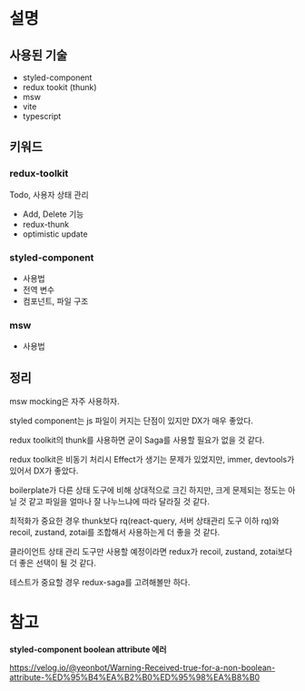# 설명

## 사용된 기술

- styled-component
- redux tookit (thunk)
- msw
- vite
- typescript

## 키워드

### redux-toolkit

Todo, 사용자 상태 관리

- Add, Delete 기능
- redux-thunk
- optimistic update

### styled-component

- 사용법
- 전역 변수
- 컴포넌트, 파일 구조

### msw

- 사용법

## 정리

msw mocking은 자주 사용하자.

styled component는 js 파일이 커지는 단점이 있지만 DX가 매우 좋았다.

redux toolkit의 thunk를 사용하면 굳이 Saga를 사용할 필요가 없을 것 같다.

redux toolkit은 비동기 처리시 Effect가 생기는 문제가 있었지만, immer, devtools가 있어서 DX가 좋았다.

boilerplate가 다른 상태 도구에 비해 상대적으로 크긴 하지만, 크게 문제되는 정도는 아닐 것 같고 파일을 얼마나 잘 나누느냐에 따라 달라질 것 같다.

최적화가 중요한 경우 thunk보다 rq(react-query, 서버 상태관리 도구 이하 rq)와 recoil, zustand, zotai를 조합해서 사용하는게 더 좋을 것 같다.

클라이언트 상태 관리 도구만 사용할 예정이라면 redux가 recoil, zustand, zotai보다 더 좋은 선택이 될 것 같다.

테스트가 중요할 경우 redux-saga를 고려해볼만 하다.

# 참고

**styled-component boolean attribute 에러**

https://velog.io/@yeonbot/Warning-Received-true-for-a-non-boolean-attribute-%ED%95%B4%EA%B2%B0%ED%95%98%EA%B8%B0
